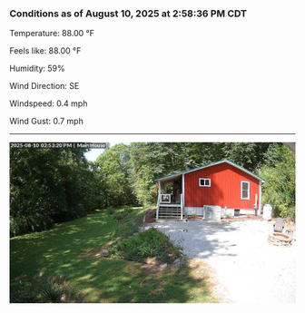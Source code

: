 ### Conditions as of August 10, 2025 at 2:58:36 PM CDT 

Temperature: 88.00 &deg;F

Feels like: 88.00 &deg;F

Humidity: 59%

Wind Direction: SE

Windspeed: 0.4 mph

Wind Gust: 0.7 mph

---

<img src="./images/latest.jpeg"/>

